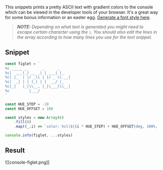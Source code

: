 This snippets prints a pretty ASCII text with gradient colors to the console which can be viewed in the developer tools of your browser. It's a great way for some bonus information or an easter egg. [Generate a font style here](https://www.askapache.com/online-tools/figlet-ascii/).

> _**NOTE:**  Depending on what text is generated you might need to escape certain character using the `\`. You should also edit the lines in the array according to how many lines you use for the text snippet._

## Snippet

```js
const figlet = `
%c _____ _       _      _   
%c|  ___(_) __ _| | ___| |_ 
%c| |_  | |/ _\\ | |/ _ \\ __|
%c|  _| | | (_| | |  __/ |_ 
%c|_|   |_|\\__, |_|\___|\\__|
%c         |___/
`

const HUE_STEP = -10
const HUE_OFFSET = 100

const styles = new Array(6)
	.fill(0)
	.map((_,i) => `color: hsl(${(i * HUE_STEP) + HUE_OFFSET}deg, 100%, 70%);`)

console.info(figlet, ...styles)
```

## Result

![[console-figlet.png]]
